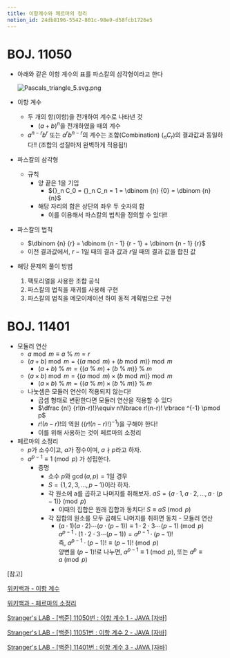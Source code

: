 ```yaml
---
title: 이항계수와 페르마의 정리
notion_id: 24db8196-5542-801c-98e9-d58fcb1726e5
---
```

  
# BOJ. 11050  
  
- 아래와 같은 이항 계수의 표를 파스칼의 삼각형이라고 한다  
  
    ![Pascals_triangle_5.svg.png](https://prod-files-secure.s3.us-west-2.amazonaws.com/ee9cb3f6-9bac-463c-ac07-0442097183e8/67dbf580-7a07-485d-ae36-3de4a6a96e17/Pascals_triangle_5.svg.png?X-Amz-Algorithm=AWS4-HMAC-SHA256&X-Amz-Content-Sha256=UNSIGNED-PAYLOAD&X-Amz-Credential=ASIAZI2LB4667TTTHHU6%2F20250915%2Fus-west-2%2Fs3%2Faws4_request&X-Amz-Date=20250915T011757Z&X-Amz-Expires=3600&X-Amz-Security-Token=IQoJb3JpZ2luX2VjEPD%2F%2F%2F%2F%2F%2F%2F%2F%2F%2FwEaCXVzLXdlc3QtMiJHMEUCIDFevdSnI764hMcELijNKRakvPVQfGC0sHngqurupRk%2BAiEA4EpF29OuCOIugrmeTovcn%2BP8U%2FTF4VSWtOP9W%2BIYSqAq%2FwMIaRAAGgw2Mzc0MjMxODM4MDUiDHrV2ckeGVpEkn83LircA5zo%2Fwg2ubXs7gJXQxATrUWQa%2FlixDcBTbUmBxvWMEh1dmV94bsICOXo4XzT4CMMafws3%2FOjn1mWr0wjnHYZlu25n6OFuhGyaVsC0doP855Mq67MPoIYAg2FcrqDMq4cx6XtM7P59kF9XH%2BTJbOgufuHHt55hrx46GbpcrFfjwXpEYiXHhBiWmjh61R%2BgT4fVPD%2Buusf5ZyLaqVsDmPiMGmv2J%2Frmey3Mt1U03FNHwKYLVf4bhoUmHqRzxFjOxZ%2FqXjbiPfZg570%2BWlBlRHgTNGYCGaSIv4yBhyW%2Fd%2Be%2FD7jK7RqGUfDdxyFXwkR%2BDMp7dD8ULaki9Bs42wHtaRMYJZ%2FhDKzr3qegnqseJkkkKt%2B8Uel4%2B7hqMgXE%2BB7bI3zfblWIri0YytZpadH2bnDhQf3dBIQao%2FSch%2B4fxEBm%2Bj0fFPI%2BHCNV8YuT7jJr0XPUd0h4hiOWkvEoArnZvv6De3tapLWUr3Mr5ztW1ICFNlP6Fa8DtJcHeosvQ1Cd2INKvLphIJYPd7nUipKmzwmtyNSO3ptx5wydGNcF20JyLVgKnUqiY0LLJqdoJxb0hTQLb3n6EEL2HA7FqCf1%2FWjwCFHFc76YwwZ8tYk3Wa3MhNfH%2FOlTMqRe0j%2Fn9HpMPqwncYGOqUB%2FpTflw1IkM6SkTWZ0uLDPkRetM0sEetSdGD1XWHyoNXv0LLHHkfLn0M%2BGHlAmory1iK9kxsFAKnJz%2BDWlJjfCfW9mbk1YMcrvZ88f7HE6JPNonxUOU1eXShq%2FPd5KtCsXrTmcXYY6Gw0abjp9Z7NbXx5Y899Z7J7xCjJIV65UHZ7wLzAEXet%2BkqPz8N9U8K16k4OafvLyCjgPGKE6v1DlQW0ZPlN&X-Amz-Signature=66202b9a779d2450fbe4ff633b4ba049b8ab22dd8cee255d65a9276eaf59d9f2&X-Amz-SignedHeaders=host&x-amz-checksum-mode=ENABLED&x-id=GetObject)  
  
- 이항 계수  
    - 두 개의 항(이항)을 전개하여 계수로 나타낸 것  
        - $(a+b)^n$을 전개하였을 때의 계수  
    - $a^{n-r}b^r$ 또는 $a^rb^{n-r}$의 계수는 조합(Combination) (${}_nC_r$)의 결과값과 동일하다!! (조합의 성질마저 완벽하게 적용됨!)  
- 파스칼의 삼각형  
    - 규칙  
        - 양 끝은 1을 기입  
            - ${}_n C_0 = {}_n C_n = 1 = \dbinom {n} {0} = \dbinom {n} {n}$  
        - 해당 자리의 합은 상단의 좌우 두 숫자의 합  
            - 이를 이용해서 파스칼의 법칙을 정의할 수 있다!!  
- 파스칼의 법칙  
    - $\dbinom {n} {r} = \dbinom {n - 1} {r  - 1} + \dbinom {n - 1} {r}$  
    - 이전 결과값에서, $r-1$일 때의 결과 값과 $r$일 때의 결과 값을 합친 값  
- 해당 문제의 풀이 방법  
    1. 팩토리얼을 사용한 조합 공식  
    2. 파스칼의 법칙을 재귀를 사용해 구현  
    3. 파스칼의 법칙을 메모이제이션 하여 동적 계획법으로 구현  
  
# BOJ. 11401  
  
- 모듈러 연산  
    - $a \bmod m \equiv a \ \% \ m = r$  
    - $(a + b) \bmod m = \lbrace (a \bmod m) + (b \bmod m) \rbrace \bmod m$  
        - $(a + b) \ \% \ m = \lbrace (a \ \% \ m) + (b \ \% \ m) \rbrace \ \% \ m$  
    - $(a \times b) \bmod m = \lbrace (a \bmod m) \times (b \bmod m) \rbrace \bmod m$  
        - $(a \times b) \ \% \ m = \lbrace (a \ \% \ m) \times (b \ \% \ m) \rbrace \ \% \ m$  
    - 나눗셈은 모듈러 연산이 적용되지 않는다!  
        - 곱셈 형태로 변환한다면 모듈러 연산을 적용할 수 있다  
        - $\dfrac {n!} {r!(n-r)!}\equiv n!\lbrace r!(n-r)! \rbrace ^{-1} \pmod p$  
        - $r!(n-r)!$의 역원 ($\lbrace r!(n-r)! \rbrace ^ {-1}$)을 구해야 한다!  
        - 이를 위해 사용하는 것이 페르마의 소정리  
- 페르마의 소정리  
    - $p$가 소수이고, $a$가 정수이며,  $a \nmid p$라고 하자.  
    - $a^{p-1} \equiv 1 \pmod p$ 가 성립한다.  
        - 증명  
            - 소수 $p$와 $\gcd(a, p) = 1$일 경우  
            - $S = \lbrace 1,2,3,\dots, p-1 \rbrace$이라 하자.  
            - 각 원소에 a를 곱하고 나머지를 취해보자. $aS = \lbrace a \cdot 1, a \cdot 2, \dots, a \cdot (p-1) \rbrace \pmod p$  
                - 이때의 집합은 원래 집합과 동치다! $S \equiv aS \pmod p$  
            - 각 집합의 원소를 모두 곱해도 나머지를 취하면 동치 - 모듈러 연산  
                - $(a \cdot 1)(a \cdot 2) \cdots(a \cdot (p-1)) \equiv 1 \cdot 2 \cdot 3 \cdots (p-1) \pmod p$   
                $a^{p-1} \cdot (1 \cdot 2 \cdot 3 \cdots (p-1)) = a^{p-1} \cdot (p-1)!$   
                즉, $a^{p-1} \cdot (p-1)! \equiv (p-1)! \pmod p$  
                양변을 $(p-1)!$로 나누면, $a^{p-1} \equiv 1 \pmod p$, 또는 $a^p \equiv a \pmod p$  
  
[참고]  
  
  
[위키백과 - 이항 계수](https://ko.wikipedia.org/wiki/%EC%9D%B4%ED%95%AD_%EA%B3%84%EC%88%98)  
  
  
[위키백과 - 페르마의 소정리](https://ko.wikipedia.org/wiki/%ED%8E%98%EB%A5%B4%EB%A7%88%EC%9D%98_%EC%86%8C%EC%A0%95%EB%A6%AC)  
  
  
[Stranger's LAB - [백준] 11050번 : 이항 계수 1 - JAVA [자바]](https://st-lab.tistory.com/159)  
  
  
[Stranger's LAB - [백준] 11051번 : 이항 계수 2 - JAVA [자바]](https://st-lab.tistory.com/162)  
  
  
[Stranger's LAB - [백준] 11401번 : 이항 계수 3 - JAVA [자바]](https://st-lab.tistory.com/241)  
  

